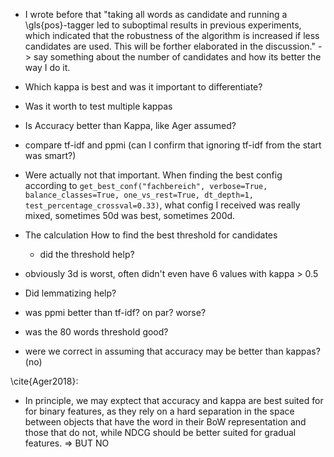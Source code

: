 
* I wrote before that "taking all words as candidate and running a \gls{pos}-tagger led to suboptimal results in previous experiments, which indicated that the robustness of the algorithm is increased if less candidates are used. This will be forther elaborated in the discussion." -> say something about the number of candidates and how its better the way I do it.

* Which kappa is best and was it important to differentiate?
* Was it worth to test multiple kappas
* Is Accuracy better than Kappa, like Ager assumed?
* compare tf-idf and ppmi (can I confirm that ignoring tf-idf from the start was smart?)


* Were actually not that important. When finding the best config according to `get_best_conf("fachbereich", verbose=True, balance_classes=True, one_vs_rest=True, dt_depth=1, test_percentage_crossval=0.33)`, what config I received was really mixed, sometimes 50d was best, sometimes 200d. 
* The calculation How to find the best threshold for candidates
    * did the threshold help?
* obviously 3d is worst, often didn't even have 6 values with kappa > 0.5
* Did lemmatizing help?
* was ppmi better than tf-idf? on par? worse?
* was the 80 words threshold good?
* were we correct in assuming that accuracy may be better than kappas? (no)

\cite{Ager2018}:
* In principle, we may exptect that accuracy and kappa are best suited for for binary features, as they rely on a hard separation in the space between objects that have the word in their BoW representation and those that do not, while NDCG should be better suited for gradual features. => BUT NO